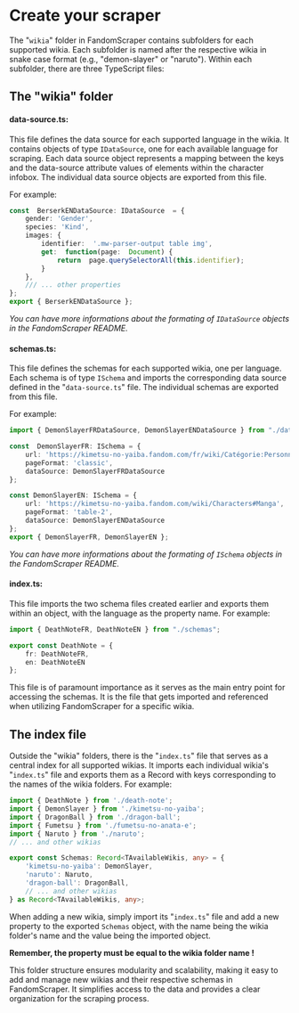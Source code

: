 
# Create your scraper

The "`wikia`" folder in FandomScraper contains subfolders for each supported wikia. Each subfolder is named after the respective wikia in snake case format (e.g., "demon-slayer" or "naruto"). Within each subfolder, there are three TypeScript files:

## The "wikia" folder

#### data-source.ts:
This file defines the data source for each supported language in the wikia. It contains objects of type `IDataSource`, one for each available language for scraping. Each data source object represents a mapping between the keys and the data-source attribute values of elements within the character infobox. The individual data source objects are exported from this file.

For example:
```ts
const  BerserkENDataSource: IDataSource  = {
	gender: 'Gender',
	species: 'Kind',
	images: {
		identifier:  '.mw-parser-output table img',
		get:  function(page:  Document) {
			return  page.querySelectorAll(this.identifier);
		}
	},
	/// ... other properties
};
export { BerserkENDataSource };
```

*You can have more informations about the formating of `IDataSource` objects in the FandomScraper README.*

#### schemas.ts:
This file defines the schemas for each supported wikia, one per language. Each schema is of type `ISchema` and imports the corresponding data source defined in the "`data-source.ts`" file. The individual schemas are exported from this file.

For example:
```ts
import { DemonSlayerFRDataSource, DemonSlayerENDataSource } from "./data-source";

const  DemonSlayerFR: ISchema = {
	url: 'https://kimetsu-no-yaiba.fandom.com/fr/wiki/Catégorie:Personnages',
	pageFormat: 'classic',
	dataSource: DemonSlayerFRDataSource
};

const DemonSlayerEN: ISchema = {
	url: 'https://kimetsu-no-yaiba.fandom.com/wiki/Characters#Manga',
	pageFormat: 'table-2',
	dataSource: DemonSlayerENDataSource
};
export { DemonSlayerFR, DemonSlayerEN };
```
*You can have more informations about the formating of `ISchema` objects in the FandomScraper README.*

#### index.ts:

This file imports the two schema files created earlier and exports them within an object, with the language as the property name. For example:
```ts
import { DeathNoteFR, DeathNoteEN } from "./schemas";

export const DeathNote = {
    fr: DeathNoteFR,
    en: DeathNoteEN
};
```
This file is of paramount importance as it serves as the main entry point for accessing the schemas. It is the file that gets imported and referenced when utilizing FandomScraper for a specific wikia.

## The index file
Outside the "wikia" folders, there is the "`index.ts`" file that serves as a central index for all supported wikias. It imports each individual wikia's "`index.ts`" file and exports them as a Record with keys corresponding to the names of the wikia folders. For example:
```ts
import { DeathNote } from './death-note';
import { DemonSlayer } from './kimetsu-no-yaiba';
import { DragonBall } from './dragon-ball';
import { Fumetsu } from './fumetsu-no-anata-e';
import { Naruto } from './naruto';
// ... and other wikias

export const Schemas: Record<TAvailableWikis, any> = {
    'kimetsu-no-yaiba': DemonSlayer,
    'naruto': Naruto,
    'dragon-ball': DragonBall,
    // ... and other wikias
} as Record<TAvailableWikis, any>;
```
When adding a new wikia, simply import its "`index.ts`" file and add a new property to the exported `Schemas` object, with the name being the wikia folder's name and the value being the imported object.

**Remember, the property must be equal to the wikia folder name !**

This folder structure ensures modularity and scalability, making it easy to add and manage new wikias and their respective schemas in FandomScraper. It simplifies access to the data and provides a clear organization for the scraping process.
